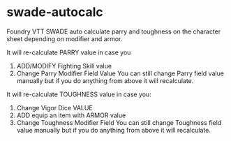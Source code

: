 # swade-autocalc
 Foundry VTT SWADE auto calculate parry and toughness on the character sheet depending on modifier and armor.

 It will re-calculate PARRY value in case you
 1. ADD/MODIFY Fighting Skill value
 2. Change Parry Modifier Field Value
 You can still change Parry field value manually but if you do anything from above it will recalculate.

 It will re-calculate TOUGHNESS value in case you:
 1. Change Vigor Dice VALUE
 2. ADD equip an item with ARMOR value
 3. Change Toughness Modifier Field
 You can still change Toughness field value manually but if you do anything from above it will recalculate.
